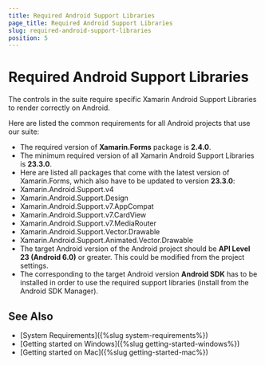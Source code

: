 ```yaml
---
title: Required Android Support Libraries
page_title: Required Android Support Libraries
slug: required-android-support-libraries
position: 5
---
```


# Required Android Support Libraries

The controls in the suite require specific Xamarin Android Support Libraries to render correctly on Android.

Here are listed the common requirements for all Android projects that use our suite:

- The required version of **Xamarin.Forms** package is **2.4.0**.
- The minimum required version of all Xamarin Android Support Libraries is **23.3.0**.
- Here are listed all packages that come with the latest version of Xamarin.Forms, which also have to be updated to version **23.3.0**:
 - Xamarin.Android.Support.v4
 - Xamarin.Android.Support.Design
 - Xamarin.Android.Support.v7.AppCompat
 - Xamarin.Android.Support.v7.CardView
 - Xamarin.Android.Support.v7.MediaRouter
 - Xamarin.Android.Support.Vector.Drawable
 - Xamarin.Android.Support.Animated.Vector.Drawable
- The target Android version of the Android project should be **API Level 23 (Android 6.0)** or greater. This could be modified from the project settings.
- The corresponding to the target Android version **Android SDK** has to be installed in order to use the required support libraries (install from the Android SDK Manager).

## See Also

- [System Requirements]({%slug system-requirements%})
- [Getting started on Windows]({%slug getting-started-windows%})
- [Getting started on Mac]({%slug getting-started-mac%})
